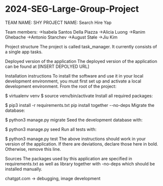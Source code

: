 # 2024-SEG-Large-Group-Project
TEAM NAME: SHY
PROJECT NAME: Search Hire Yap

Team members:
->Isabela Santos Della Piazza
->Alicia Luong
->Ranim Ghebache
->Antonio Stanchev
->August Støle
->Jiu Kim

Project structure
The project is called task_manager. It currently consists of a single app tasks.

Deployed version of the application
The deployed version of the application can be found at [INSERT DEPOLYED URL]

Installation instructions
To install the software and use it in your local development environment, you must first set up and activate a local development environment. From the root of the project:

$ virtualenv venv
$ source venv/bin/activate
Install all required packages:

$ pip3 install -r requirements.txt
pip install together --no-deps
Migrate the database:

$ python3 manage.py migrate
Seed the development database with:

$ python3 manage.py seed
Run all tests with:

$ python3 manage.py test
The above instructions should work in your version of the application. If there are deviations, declare those here in bold. Otherwise, remove this line.

Sources
The packages used by this application are specified in requirements.txt as well as library together with -no-deps which should be installed manually. 

chatgpt.com -> debugging, image development 
